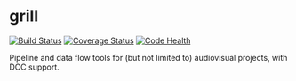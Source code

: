 # grill
[![Build Status](https://travis-ci.org/chrizzFTD/grill.svg?branch=master)](https://travis-ci.org/chrizzFTD/grill)
[![Coverage Status](https://coveralls.io/repos/github/chrizzFTD/grill/badge.svg?branch=master)](https://coveralls.io/github/chrizzFTD/grill?branch=master)
[![Code Health](https://landscape.io/github/chrizzFTD/grill/master/landscape.svg?style=flat)](https://landscape.io/github/chrizzFTD/grill/master)

Pipeline and data flow tools for (but not limited to) audiovisual projects, with DCC support.
